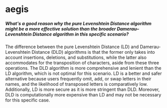 # aegis


##### What's a good reason why  the pure Levenshtein Distance algorithm might be a more effective solution than the broader Damerau–Levenshtein Distance algorithm in this specific scenario?

The difference between the pure Levenshtein Distance (LD) and Damerau-Levenshtein Distance (DLD) algorithms is that the former only takes into account insertions, deletions, and substitutions, while the latter also accommodates for the transposition of characters, aside from these three operations. The DLD algorithm is more comprehensive and lenient than the LD algorithm, which is not optimal for this scenario. LD is a better and safer alternative because users frequently omit, add, or swap letters in their names, and the likelihood of transposed letters is comparatively low. Additionally, LD is more secure as it is more stringent than DLD. Moreover, DLD is computationally more expensive than LD and may not be necessary for this specific case.
